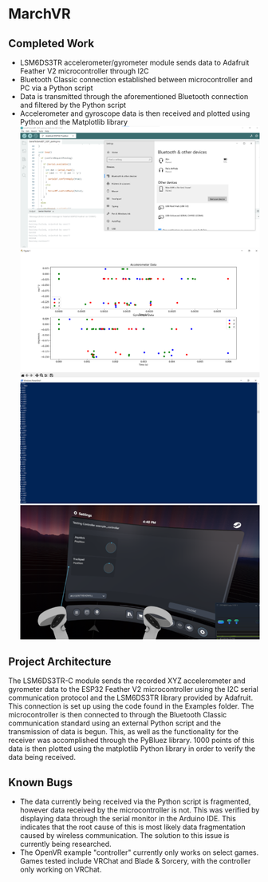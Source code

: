 # MarchVR
## Completed Work
- LSM6DS3TR accelerometer/gyrometer module sends data to Adafruit Feather V2 microcontroller through I2C
- Bluetooth Classic connection established between microcontroller and PC via a Python script
- Data is transmitted through the aforementioned Bluetooth connection and filtered by the Python script
- Accelerometer and gyroscope data is then received and plotted using Python and the Matplotlib library
![Screenshot (15)](https://github.com/BraniganMatthew/MarchVR/blob/main/MicrosoftTeams-image.png)
![Screenshot (16)](https://github.com/BraniganMatthew/MarchVR/blob/main/Screenshot%20(959).png)
![Screenshot (17)](https://github.com/BraniganMatthew/MarchVR/blob/main/Screenshot%20(966).png)
![Screenshot (18)](https://github.com/BraniganMatthew/MarchVR/blob/main/Screenshot%20(968).png)

## Project Architecture
The LSM6DS3TR-C module sends the recorded XYZ accelerometer and gyrometer data to the ESP32 Feather V2 microcontroller using the I2C serial communication protocol and the LSM6DS3TR library provided by Adafruit. This connection is set up using the code found in the Examples folder. The microcontroller is then connected to through the Bluetooth Classic communication standard using an external Python script and the transmission of data is begun. This, as well as the functionality for the receiver was accomplished through the PyBluez library. 1000 points of this data is then plotted using the matplotlib Python library in order to verify the data being received.

## Known Bugs
- The data currently being received via the Python script is fragmented, however data received by the microcontroller is not. This was verified by displaying data through the serial monitor in the Arduino IDE. This indicates that the root cause of this is most likely data fragmentation caused by wireless communication. The solution to this issue is currently being researched.
- The OpenVR example "controller" currently only works on select games. Games tested include VRChat and Blade & Sorcery, with the controller only working on VRChat.
